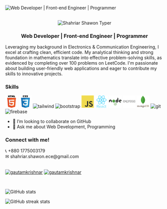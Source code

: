 ![Web Developer  |  Front-end Engineer  |  Programmer](https://media.licdn.com/dms/image/v2/D5616AQFiT8TcAE0w1Q/profile-displaybackgroundimage-shrink_350_1400/profile-displaybackgroundimage-shrink_350_1400/0/1718258440156?e=1732147200&v=beta&t=zeTZKBHU4_xNy4bcea-GpK_yDYc4rcOzS0TOg6hAQjo)

<br/>
<div align="center">
<img src="https://i.ibb.co/Vp9QPcn/intro-gif.gif" alt="Shahriar Shawon Typer" />
</div>
<h3 align="center">Web Developer | Front-end Engineer | Programmer</h3>

Leveraging my background in Electronics & Communication Engineering, I excel at crafting clean, efficient code.  My analytical thinking and strong foundation in mathematics translate into effective problem-solving skills, as evidenced by completing over 100 problems on LeetCode. I'm passionate about building user-friendly web applications and eager to contribute my skills to innovative projects.

<h3>Skills</h3>
<p align="left">
    <img src="https://raw.githubusercontent.com/devicons/devicon/master/icons/html5/html5-original-wordmark.svg" alt="html5" width="40" height="40"/>
    <img src="https://raw.githubusercontent.com/devicons/devicon/master/icons/css3/css3-original-wordmark.svg" alt="css3" width="40" height="40"/>
  <img src="https://i.ibb.co/ZcYc4sz/tailwind-logo.png" alt="tailwind" width="40" height="40"/>
  <img src="https://i.ibb.co/vx5wsm1/bootstrap-logo.png" alt="bootstrap" width="40" height="40"/>
    <img src="https://raw.githubusercontent.com/devicons/devicon/master/icons/javascript/javascript-original.svg" alt="javascript" width="40" height="40"/>
   <img src="https://raw.githubusercontent.com/devicons/devicon/master/icons/react/react-original-wordmark.svg" alt="react" width="40" height="40"/>
      <img src="https://raw.githubusercontent.com/devicons/devicon/master/icons/nodejs/nodejs-original-wordmark.svg" alt="nodejs" width="40" height="40"/>
    <img src="https://raw.githubusercontent.com/devicons/devicon/master/icons/express/express-original-wordmark.svg" alt="express" width="40" height="40"/>
    <img src="https://raw.githubusercontent.com/devicons/devicon/master/icons/mongodb/mongodb-original-wordmark.svg" alt="mongodb" width="40" height="40"/>
    <img src="https://www.vectorlogo.zone/logos/git-scm/git-scm-icon.svg" alt="git" width="40" height="40"/>
     <img src="https://www.vectorlogo.zone/logos/firebase/firebase-icon.svg" alt="firebase" width="40" height="40"/>
    </p>

- 👯 I’m looking to collaborate on GitHub 
- 💬 Ask me about Web Development, Programming

<h3>Connect with me!</h3>
📞 +880 1775003179 <br />
✉ shahriar.shawon.ece@gmail.com <br /><br />
<p align="left">
<a href="https://www.linkedin.com/in/shahriar-shawon-ece" target="blank"><img align="center" src="https://cdn.jsdelivr.net/npm/simple-icons@3.0.1/icons/linkedin.svg" alt="gautamkrishnar" height="40" width="50" /></a>
<a href="https://www.facebook.com/shahriar.shawon.790" target="blank"><img align="center" src="https://cdn.jsdelivr.net/npm/simple-icons@3.0.1/icons/facebook.svg" alt="gautamkrishnar" height="40" width="50" /></a>
</p> 
<br />

![GitHub stats](https://github-readme-stats.vercel.app/api?username=ShawonECE&show_icons=true&count_private=true)  

![GitHub streak stats](https://streak-stats.demolab.com/?user=ShawonECE)  

